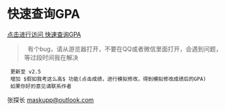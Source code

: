 # 快速查询GPA
[点击进行访问 快速查询GPA](http://gpa.ngrok.club:8080/getGPA/gpa/login)
>  有个bug，请从游览器打开，不要在QQ或者微信里面打开，会遇到问题，等过段时间我在解决
```
 更新至 v2.5
 增加 $假如我考这么高$ 功能(点击成绩，进行模拟修改，得到模拟修改成绩后的GPA)
 如果你好的意见请联系作者
 ```
 
 张探长 maskupp@outlook.com



